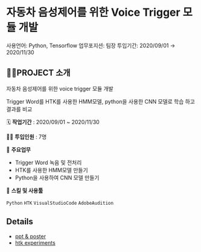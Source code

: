 # 자동차 음성제어를 위한 Voice Trigger 모듈 개발

사용언어: Python, Tensorflow
업무포지션: 팀장
투입기간: 2020/09/01 → 2020/11/30


## 👩‍🏫PROJECT 소개

자동차 음성제어를 위한 voice trigger 모듈 개발

Trigger Word를 HTK를 사용한 HMM모델, python을 사용한 CNN 모델로 학습 하고 결과를 비교

🗓️ **작업기간** : 2020/09/01 ~ 2020/11/30

👨‍💻 **투입인원** : 7명

📒 **주요업무** 

- Trigger Word 녹음 및 전처리
- HTK를 사용한 HMM모델 만들기
- Python을 사용하여 CNN 모델 만들기

🌱 **스킬 및 사용툴**

`Python` `HTK` `VisualStudioCode` `AdobeAudition`

## Details
- [ppt & poster](https://minjeejang-95.notion.site/Voice-Trigger-6c1e2a7ee61f4aeebf6a52f01f646343)
- [htk experiments](https://www.dropbox.com/sh/gzvylrm35vdxn66/AAAcYhu_Gmfvk1uSS_Bd9Sq7a?dl=0)
